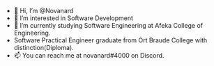 - 👋 Hi, I’m @Novanard
- 👀 I’m interested in Software Development
- 🌱 I’m currently studying Software Engineering at Afeka College of Engineering.
- Software Practical Engineer graduate from Ort Braude College with distinction(Diploma).
- 📫 You can reach me at novanard#4000 on Discord.

<!---
Novanard/Novanard is a ✨ special ✨ repository because its `README.md` (this file) appears on your GitHub profile.
You can click the Preview link to take a look at your changes.
--->
